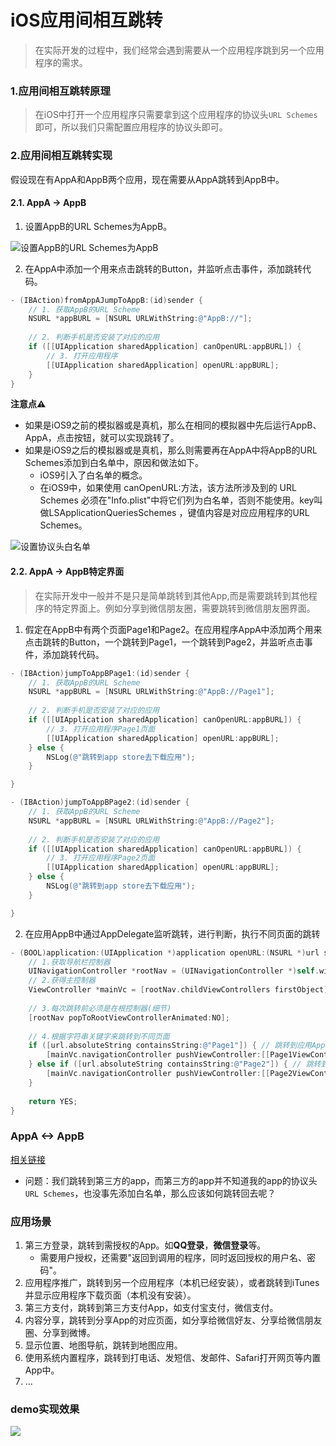 # iOS应用间相互跳转
> 在实际开发的过程中，我们经常会遇到需要从一个应用程序跳到另一个应用程序的需求。

### 1.应用间相互跳转原理
> 在iOS中打开一个应用程序只需要拿到这个应用程序的协议头`URL Schemes`即可，所以我们只需配置应用程序的协议头即可。

### 2.应用间相互跳转实现
假设现在有AppA和AppB两个应用，现在需要从AppA跳转到AppB中。
#### 2.1. AppA -> AppB
1. 设置AppB的URL Schemes为AppB。

![设置AppB的URL Schemes为AppB](http://ww2.sinaimg.cn/large/987b958agw1f94b65kxnuj20yg0jvq8y.jpg)

2. 在AppA中添加一个用来点击跳转的Button，并监听点击事件，添加跳转代码。

```Objective-C
- (IBAction)fromAppAJumpToAppB:(id)sender {
    // 1. 获取AppB的URL Scheme
    NSURL *appBURL = [NSURL URLWithString:@"AppB://"];
    
    // 2. 判断手机是否安装了对应的应用
    if ([[UIApplication sharedApplication] canOpenURL:appBURL]) {
        // 3. 打开应用程序
        [[UIApplication sharedApplication] openURL:appBURL];
    }
}
```
**注意点⚠️**

- 如果是iOS9之前的模拟器或是真机，那么在相同的模拟器中先后运行AppB、AppA，点击按钮，就可以实现跳转了。
- 如果是iOS9之后的模拟器或是真机，那么则需要再在AppA中将AppB的URL Schemes添加到白名单中，原因和做法如下。
	- iOS9引入了白名单的概念。
	- 在iOS9中，如果使用 canOpenURL:方法，该方法所涉及到的 URL Schemes 必须在"Info.plist"中将它们列为白名单，否则不能使用。key叫做LSApplicationQueriesSchemes ，键值内容是对应应用程序的URL Schemes。

![设置协议头白名单](http://ww2.sinaimg.cn/large/987b958agw1f94c0yo9xnj20yg0jvdjl.jpg)

#### 2.2. AppA -> AppB特定界面
> 在实际开发中一般并不是只是简单跳转到其他App,而是需要跳转到其他程序的特定界面上。例如分享到微信朋友圈，需要跳转到微信朋友圈界面。

1. 假定在AppB中有两个页面Page1和Page2。在应用程序AppA中添加两个用来点击跳转的Button，一个跳转到Page1，一个跳转到Page2，并监听点击事件，添加跳转代码。

```Objective-C
- (IBAction)jumpToAppBPage1:(id)sender {
    // 1. 获取AppB的URL Scheme
    NSURL *appBURL = [NSURL URLWithString:@"AppB://Page1"];
    
    // 2. 判断手机是否安装了对应的应用
    if ([[UIApplication sharedApplication] canOpenURL:appBURL]) {
        // 3. 打开应用程序Page1页面
        [[UIApplication sharedApplication] openURL:appBURL];
    } else {
        NSLog(@"跳转到app store去下载应用");
    }

}

- (IBAction)jumpToAppBPage2:(id)sender {
    // 1. 获取AppB的URL Scheme
    NSURL *appBURL = [NSURL URLWithString:@"AppB://Page2"];
    
    // 2. 判断手机是否安装了对应的应用
    if ([[UIApplication sharedApplication] canOpenURL:appBURL]) {
        // 3. 打开应用程序Page2页面
        [[UIApplication sharedApplication] openURL:appBURL];
    } else {
        NSLog(@"跳转到app store去下载应用");
    }

}
```
2. 在应用AppB中通过AppDelegate监听跳转，进行判断，执行不同页面的跳转

```Objective-C
- (BOOL)application:(UIApplication *)application openURL:(NSURL *)url sourceApplication:(NSString *)sourceApplication annotation:(id)annotation {
    // 1.获取导航栏控制器
    UINavigationController *rootNav = (UINavigationController *)self.window.rootViewController;
    // 2.获得主控制器
    ViewController *mainVc = [rootNav.childViewControllers firstObject];
    
    // 3.每次跳转前必须是在根控制器(细节)
    [rootNav popToRootViewControllerAnimated:NO];
    
    // 4.根据字符串关键字来跳转到不同页面
    if ([url.absoluteString containsString:@"Page1"]) { // 跳转到应用App-B的Page1页面
        [mainVc.navigationController pushViewController:[[Page1ViewController alloc] init] animated:YES];
    } else if ([url.absoluteString containsString:@"Page2"]) { // 跳转到应用App-B的Page2页面
        [mainVc.navigationController pushViewController:[[Page2ViewController alloc] init] animated:YES];
    }
    
    return YES;
}
```

### AppA <-> AppB
[相关链接](http://www.jianshu.com/p/b5e8ef8c76a3)

- 问题：我们跳转到第三方的app，而第三方的app并不知道我的app的协议头`URL Schemes`，也没事先添加白名单，那么应该如何跳转回去呢？

### 应用场景
1. 第三方登录，跳转到需授权的App。如**QQ登录**，**微信登录**等。
	- 需要用户授权，还需要"返回到调用的程序，同时返回授权的用户名、密码"。
2. 应用程序推广，跳转到另一个应用程序（本机已经安装），或者跳转到iTunes并显示应用程序下载页面（本机没有安装）。
3. 第三方支付，跳转到第三方支付App，如支付宝支付，微信支付。
4. 内容分享，跳转到分享App的对应页面，如分享给微信好友、分享给微信朋友圈、分享到微博。
5. 显示位置、地图导航，跳转到地图应用。
6. 使用系统内置程序，跳转到打电话、发短信、发邮件、Safari打开网页等内置App中。
7. ...

### demo实现效果
![](http://ww1.sinaimg.cn/large/987b958agw1f94dp6ingmg20a80hddm3.gif)
